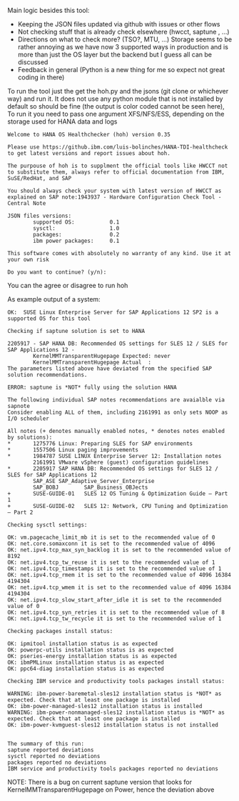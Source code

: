 Main logic besides this tool:
- Keeping the JSON files updated via github with issues or other flows 
- Not checking stuff that is already check elsewhere (hwcct, saptune , ...)
- Directions on what to check more? (TSO?, MTU, ...) Storage seems to be rather annoying as we have now 3 supported ways in production and is more than just the OS layer but the backend but I guess all can be discussed
- Feedback in general (Python is a new thing for me so expect not great coding in there)

To run the tool just the get the hoh.py and the jsons (git clone or whichever way) and run it. It does not use any python module that is not installed by default so should be fine (the output is color coded cannot be seen here), To run it you need to pass one argument XFS/NFS/ESS, depending on the storage used for HANA data and logs
```
Welcome to HANA OS Healthchecker (hoh) version 0.35

Please use https://github.ibm.com/luis-bolinches/HANA-TDI-healthcheck to get latest versions and report issues about hoh.

The purpouse of hoh is to supplment the official tools like HWCCT not to substitute them, always refer to official documentation from IBM, SuSE/RedHat, and SAP

You should always check your system with latest version of HWCCT as explained on SAP note:1943937 - Hardware Configuration Check Tool - Central Note

JSON files versions:
        supported OS:           0.1
        sysctl:                 1.0
        packages:               0.2
        ibm power packages:     0.1

This software comes with absolutely no warranty of any kind. Use it at your own risk

Do you want to continue? (y/n):
 ```

You can the agree or disagree to run hoh

As example output of a system:

```
OK:  SUSE Linux Enterprise Server for SAP Applications 12 SP2 is a supported OS for this tool

Checking if saptune solution is set to HANA

2205917 - SAP HANA DB: Recommended OS settings for SLES 12 / SLES for SAP Applications 12 -
        KernelMMTransparentHugepage Expected: never
        KernelMMTransparentHugepage Actual  :
The parameters listed above have deviated from the specified SAP solution recommendations.

ERROR: saptune is *NOT* fully using the solution HANA

The following individual SAP notes recommendations are avaialble via sapnote
Consider enabling ALL of them, including 2161991 as only sets NOOP as I/O scheduler

All notes (+ denotes manually enabled notes, * denotes notes enabled by solutions):
*       1275776 Linux: Preparing SLES for SAP environments
*       1557506 Linux paging improvements
*       1984787 SUSE LINUX Enterprise Server 12: Installation notes
        2161991 VMware vSphere (guest) configuration guidelines
*       2205917 SAP HANA DB: Recommended OS settings for SLES 12 / SLES for SAP Applications 12
        SAP_ASE SAP_Adaptive_Server_Enterprise
        SAP_BOBJ        SAP_Business_OBJects
+       SUSE-GUIDE-01   SLES 12 OS Tuning & Optimization Guide – Part 1
+       SUSE-GUIDE-02   SLES 12: Network, CPU Tuning and Optimization – Part 2

Checking sysctl settings:

OK: vm.pagecache_limit_mb it is set to the recommended value of 0
OK: net.core.somaxconn it is set to the recommended value of 4096
OK: net.ipv4.tcp_max_syn_backlog it is set to the recommended value of 8192
OK: net.ipv4.tcp_tw_reuse it is set to the recommended value of 1
OK: net.ipv4.tcp_timestamps it is set to the recommended value of 1
OK: net.ipv4.tcp_rmem it is set to the recommended value of 4096 16384 4194304
OK: net.ipv4.tcp_wmem it is set to the recommended value of 4096 16384 4194304
OK: net.ipv4.tcp_slow_start_after_idle it is set to the recommended value of 0
OK: net.ipv4.tcp_syn_retries it is set to the recommended value of 8
OK: net.ipv4.tcp_tw_recycle it is set to the recommended value of 1

Checking packages install status:

OK: ipmitool installation status is as expected
OK: powerpc-utils installation status is as expected
OK: pseries-energy installation status is as expected
OK: ibmPMLinux installation status is as expected
OK: ppc64-diag installation status is as expected

Checking IBM service and productivity tools packages install status:

WARNING: ibm-power-baremetal-sles12 installation status is *NOT* as expected. Check that at least one package is installed
OK: ibm-power-managed-sles12 installation status is installed
WARNING: ibm-power-nonmanaged-sles12 installation status is *NOT* as expected. Check that at least one package is installed
OK: ibm-power-kvmguest-sles12 installation status is not installed


The summary of this run:
saptune reported deviations
sysctl reported no deviations
packages reported no deviations
IBM service and productivity tools packages reported no deviations
```

NOTE: There is a bug on current saptune version that looks for KernelMMTransparentHugepage on Power, hence the deviation above
